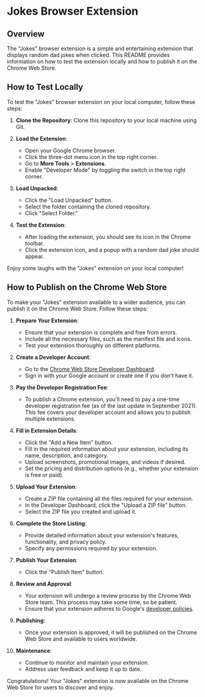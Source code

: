 # Jokes Browser Extension
## Overview

The "Jokes" browser extension is a simple and entertaining extension that displays random dad jokes when clicked. This README provides information on how to test the extension locally and how to publish it on the Chrome Web Store.

## How to Test Locally

To test the "Jokes" browser extension on your local computer, follow these steps:

1. **Clone the Repository**: Clone this repository to your local machine using Git.

2. **Load the Extension**:

   - Open your Google Chrome browser.
   - Click the three-dot menu icon in the top right corner.
   - Go to **More Tools** > **Extensions**.
   - Enable "Developer Mode" by toggling the switch in the top right corner.

3. **Load Unpacked**:

   - Click the "Load Unpacked" button.
   - Select the folder containing the cloned repository.
   - Click "Select Folder."

4. **Test the Extension**:

   - After loading the extension, you should see its icon in the Chrome toolbar.
   - Click the extension icon, and a popup with a random dad joke should appear.

Enjoy some laughs with the "Jokes" extension on your local computer!

## How to Publish on the Chrome Web Store

To make your "Jokes" extension available to a wider audience, you can publish it on the Chrome Web Store. Follow these steps:

1. **Prepare Your Extension**:

   - Ensure that your extension is complete and free from errors.
   - Include all the necessary files, such as the manifest file and icons.
   - Test your extension thoroughly on different platforms.

2. **Create a Developer Account**:

   - Go to the [Chrome Web Store Developer Dashboard](https://chrome.google.com/webstore/devconsole/).
   - Sign in with your Google account or create one if you don't have it.

3. **Pay the Developer Registration Fee**:

   - To publish a Chrome extension, you'll need to pay a one-time developer registration fee (as of the last update in September 2021). This fee covers your developer account and allows you to publish multiple extensions.

4. **Fill in Extension Details**:

   - Click the "Add a New Item" button.
   - Fill in the required information about your extension, including its name, description, and category.
   - Upload screenshots, promotional images, and videos if desired.
   - Set the pricing and distribution options (e.g., whether your extension is free or paid).

5. **Upload Your Extension**:

   - Create a ZIP file containing all the files required for your extension.
   - In the Developer Dashboard, click the "Upload a ZIP file" button.
   - Select the ZIP file you created and upload it.

6. **Complete the Store Listing**:

   - Provide detailed information about your extension's features, functionality, and privacy policy.
   - Specify any permissions required by your extension.

7. **Publish Your Extension**:

   - Click the "Publish Item" button.

8. **Review and Approval**:

   - Your extension will undergo a review process by the Chrome Web Store team. This process may take some time, so be patient.
   - Ensure that your extension adheres to Google's [developer policies](https://developer.chrome.com/docs/webstore/policies/).

9. **Publishing**:

   - Once your extension is approved, it will be published on the Chrome Web Store and available to users worldwide.

10. **Maintenance**:

    - Continue to monitor and maintain your extension.
    - Address user feedback and keep it up to date.

Congratulations! Your "Jokes" extension is now available on the Chrome Web Store for users to discover and enjoy.
